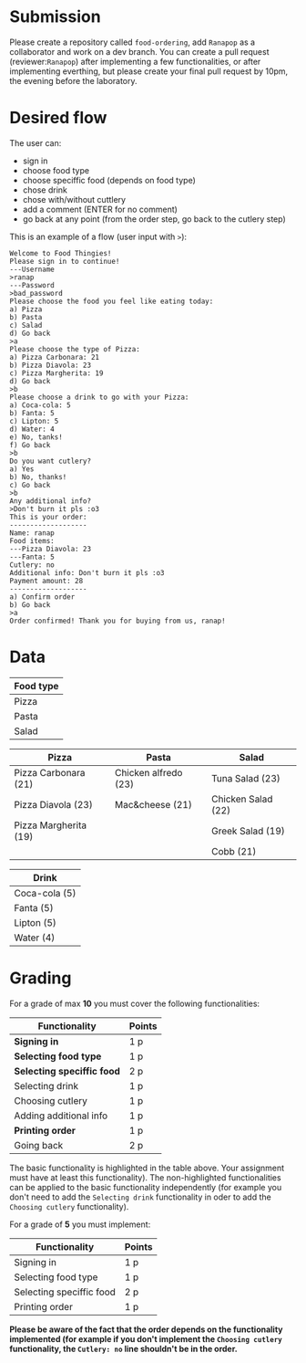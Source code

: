 # Submission

Please create a repository called `food-ordering`, add `Ranapop` as a collaborator and work on a dev branch. You can create a pull request (reviewer:`Ranapop`) after implementing a few functionalities, or after implementing everthing, but please create your final pull request by 10pm, the evening before the laboratory.

# Desired flow

The user can:
* sign in
* choose food type
* choose speciffic food (depends on food type)
* chose drink
* chose with/without cuttlery 
* add a comment (ENTER for no comment)
* go back at any point (from the order step, go back to the cutlery step)

This is an example of a flow (user input with `>`): 
```
Welcome to Food Thingies!
Please sign in to continue!
---Username
>ranap
---Password
>bad_password
Please choose the food you feel like eating today:
a) Pizza
b) Pasta
c) Salad
d) Go back
>a
Please choose the type of Pizza:
a) Pizza Carbonara: 21
b) Pizza Diavola: 23
c) Pizza Margherita: 19
d) Go back
>b
Please choose a drink to go with your Pizza:
a) Coca-cola: 5
b) Fanta: 5
c) Lipton: 5
d) Water: 4
e) No, tanks!
f) Go back
>b
Do you want cutlery?
a) Yes
b) No, thanks!
c) Go back
>b
Any additional info?
>Don't burn it pls :o3
This is your order:
-------------------
Name: ranap
Food items:
---Pizza Diavola: 23
---Fanta: 5
Cutlery: no
Additional info: Don't burn it pls :o3
Payment amount: 28
-------------------
a) Confirm order
b) Go back
>a
Order confirmed! Thank you for buying from us, ranap!
```
# Data
| Food type | 
| --------- |
| Pizza     | 
| Pasta     | 
| Salad     | 

| Pizza                 | Pasta                 | Salad                 |
| --------------------- | --------------------- | --------------------- |
| Pizza Carbonara  (21) | Chicken alfredo  (23) | Tuna Salad       (23) |
| Pizza Diavola    (23) | Mac&cheese       (21) | Chicken Salad    (22) |
| Pizza Margherita (19) |                       | Greek Salad      (19) |
|                       |                       | Cobb             (21) |

| Drink         | 
| ------------- |
| Coca-cola (5) | 
| Fanta     (5) |
| Lipton    (5) |
| Water     (4) |

# Grading

For a grade of max __10__ you must cover the following functionalities:

| Functionality                | Points |
| ---------------------------- | ------ |
| __Signing in__               | 1 p    |
| __Selecting food type__      | 1 p    |
| __Selecting speciffic food__ | 2 p    |
| Selecting drink              | 1 p    |
| Choosing cutlery             | 1 p    |
| Adding additional info       | 1 p    |
| __Printing order__           | 1 p    |
| Going back                   | 2 p    |

The basic functionality is highlighted in the table above. Your assignment must have at least this functionality). The non-highlighted functionalities can be applied to the basic functionality independently (for example you don't need to add the `Selecting drink` functionality in oder to add the `Choosing cutlery` functionality).

For a grade of __5__ you must implement:

| Functionality                | Points |
| ---------------------------- | ------ |
| Signing in                   | 1 p    |
| Selecting food type          | 1 p    |
| Selecting speciffic food     | 2 p    |
| Printing order               | 1 p    |

__Please be aware of the fact that the order depends on the functionality implemented (for example if you don't implement the `Choosing cutlery` functionality, the `Cutlery: no` line shouldn't be in the order.__
